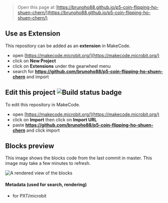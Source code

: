 
> Open this page at [https://brunoho88.github.io/p5-coin-flipping-ho-shuen-chern/](https://brunoho88.github.io/p5-coin-flipping-ho-shuen-chern/)

## Use as Extension

This repository can be added as an **extension** in MakeCode.

* open [https://makecode.microbit.org/](https://makecode.microbit.org/)
* click on **New Project**
* click on **Extensions** under the gearwheel menu
* search for **https://github.com/brunoho88/p5-coin-flipping-ho-shuen-chern** and import

## Edit this project ![Build status badge](https://github.com/brunoho88/p5-coin-flipping-ho-shuen-chern/workflows/MakeCode/badge.svg)

To edit this repository in MakeCode.

* open [https://makecode.microbit.org/](https://makecode.microbit.org/)
* click on **Import** then click on **Import URL**
* paste **https://github.com/brunoho88/p5-coin-flipping-ho-shuen-chern** and click import

## Blocks preview

This image shows the blocks code from the last commit in master.
This image may take a few minutes to refresh.

![A rendered view of the blocks](https://github.com/brunoho88/p5-coin-flipping-ho-shuen-chern/raw/master/.github/makecode/blocks.png)

#### Metadata (used for search, rendering)

* for PXT/microbit
<script src="https://makecode.com/gh-pages-embed.js"></script><script>makeCodeRender("{{ site.makecode.home_url }}", "{{ site.github.owner_name }}/{{ site.github.repository_name }}");</script>
